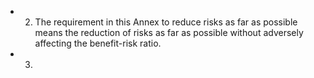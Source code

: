 - 2. The requirement in this Annex to reduce risks  as far as possible means the reduction  of risks  as far  as  possible without adversely affecting the benefit-risk ratio.
- 3. 